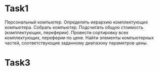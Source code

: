 Task1
=======
Персональный компьютер. Определить иерархию комплектующих компьютера. 
Собрать компьютер. Подсчитать общую стоимость (комплектующих, переферии).
Провести сортировку всех комплектующих, переферии по цене.
Найти элементы компьютерных частей, соответствующие заданному диапазону параметров цены.

Task3
=======
